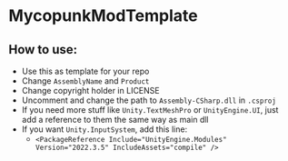 # MycopunkModTemplate

## How to use:

- Use this as template for your repo
- Change `AssemblyName` and `Product`
- Change copyright holder in LICENSE
- Uncomment and change the path to `Assembly-CSharp.dll` in `.csproj`
- If you need more stuff like `Unity.TextMeshPro` or `UnityEngine.UI`, just add a reference to them the same way as main
  dll
- If you want `Unity.InputSystem`, add this line:
  - `<PackageReference Include="UnityEngine.Modules" Version="2022.3.5" IncludeAssets="compile" />`